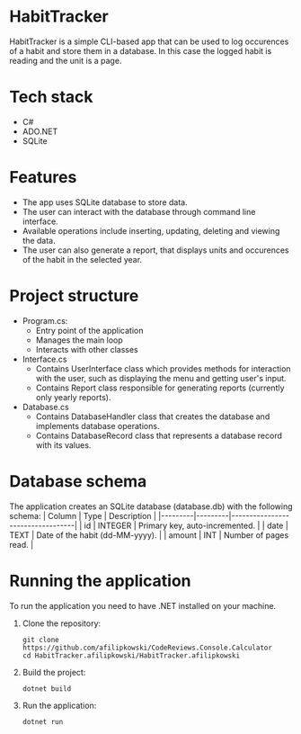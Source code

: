 # HabitTracker

HabitTracker is a simple CLI-based app that can be used to log occurences of a habit and store them in a database. In this case the logged habit is reading and the unit is a page.

# Tech stack
- C#
- ADO.NET
- SQLite

# Features
- The app uses SQLite database to store data.
- The user can interact with the database through command line interface.
- Available operations include inserting, updating, deleting and viewing the data.
- The user can also generate a report, that displays units and occurences of the habit in the selected year.

# Project structure

- Program.cs:
    - Entry point of the application
    - Manages the main loop
    - Interacts with other classes
- Interface.cs 
    - Contains UserInterface class which provides methods for interaction with the user, such as displaying the menu and getting user's input.
    - Contains Report class responsible for generating reports (currently only yearly reports).
- Database.cs
    - Contains DatabaseHandler class that creates the database and implements database operations.
    - Contains DatabaseRecord class that represents a database record with its values.

# Database schema
The application creates an SQLite database (database.db) with the following schema:
| Column  | Type    | Description                      |
|---------|---------|----------------------------------|
| id      | INTEGER | Primary key, auto-incremented.   |
| date    | TEXT    | Date of the habit (dd-MM-yyyy).  |
| amount  | INT     | Number of pages read.            |

# Running the application
To run the application you need to have .NET installed on your machine.

1. Clone the repository:
    ```
    git clone https://github.com/afilipkowski/CodeReviews.Console.Calculator
    cd HabitTracker.afilipkowski/HabitTracker.afilipkowski
    ```
2. Build the project:
    ```
    dotnet build
    ```
3. Run the application:
    ```
    dotnet run
    ```



